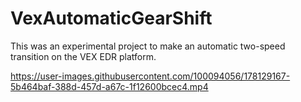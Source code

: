# VexAutomaticGearShift
This was an experimental project to make an automatic two-speed transition on the VEX EDR platform.


https://user-images.githubusercontent.com/100094056/178129167-5b464baf-388d-457d-a67c-1f12600bcec4.mp4

